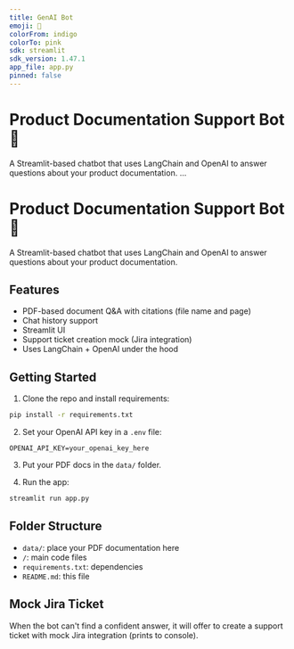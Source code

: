 ```yaml
---
title: GenAI Bot
emoji: 🚀
colorFrom: indigo
colorTo: pink
sdk: streamlit
sdk_version: 1.47.1
app_file: app.py
pinned: false
---
```


# Product Documentation Support Bot 🤖

A Streamlit-based chatbot that uses LangChain and OpenAI to answer questions about your product documentation.
...


# Product Documentation Support Bot 🤖

A Streamlit-based chatbot that uses LangChain and OpenAI to answer questions about your product documentation.

## Features

- PDF-based document Q&A with citations (file name and page)
- Chat history support
- Streamlit UI
- Support ticket creation mock (Jira integration)
- Uses LangChain + OpenAI under the hood

## Getting Started

1. Clone the repo and install requirements:

```bash
pip install -r requirements.txt
```

2. Set your OpenAI API key in a `.env` file:

```env
OPENAI_API_KEY=your_openai_key_here
```

3. Put your PDF docs in the `data/` folder.

4. Run the app:

```bash
streamlit run app.py
```

## Folder Structure

- `data/`: place your PDF documentation here
- `/`: main code files
- `requirements.txt`: dependencies
- `README.md`: this file

## Mock Jira Ticket

When the bot can't find a confident answer, it will offer to create a support ticket with mock Jira integration (prints to console).

